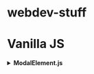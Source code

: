 # webdev-stuff

# Vanilla JS

<details close>
<summary>
<b>ModalElement.js</b>
</summary>

Creates a 'basic' modal element in the DOM, and provides some useful functionality.

Usage:

Create a modal, using the default style.
```JavaScript
const modal = new ModalElement(true);
```

Create a modal, with no styling.
```JavaScript
const modal = new ModalElement(false); // Or empty constructor
```

Change Submit / Decline button text
```JavaScript
modal.confirmText = "Confirm";
modal.declineText = "Decline";
```

Start a new modal:
```JavaScript
modal.start(
	"Good Title", // The title
	"Better Description", // The description
	[() => console.log('End')], // Functions executed when the modal ends
    [() => console.log('Confirm')], // Functions executed when the confirm button pressed
    [() => console.log('Decline')], // Functions executed when the decline button pressed
    [() => console.log('Start')], // Functions executed when the modal starts
);
```
</details>






